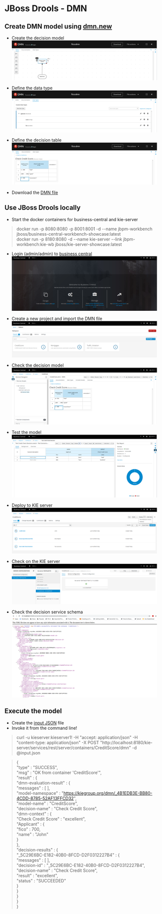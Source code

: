 # JBoss Drools - DMN
  
## Create DMN model using [dmn.new](http://dmn.new/)

* Create the decision model  
  ![dmn_model](dmn_model.png)  

* Define the data type 
  ![dmn_data](dmn_datatype.png) 

* Define the decision table  
  ![dmn_decision](dmn_decisiontable.png)  

* Download the [DMN file](fico.dmn)  

## Use JBoss Drools locally

* Start the docker containers for business-central and kie-server
>docker run -p 8080:8080 -p 8001:8001 -d --name jbpm-workbench jboss/business-central-workbench-showcase:latest  
docker run -p 8180:8080 -d --name kie-server --link jbpm-workbench:kie-wb jboss/kie-server-showcase:latest  

* Login (admin/admin) to [business central](http://localhost:8080/business-central)  
  ![drools_businesscentral](drools_businesscentral.png)   

* Create a new project and import the DMN file 
  ![drools_projects](drools_projects.png) 

* Check the decision model
  ![drools_model](drools_decisiontable.png)  

* Test the model  
  ![drools_test](drools_testscenario.png)  

* Deploy to KIE server  
  ![drools_deploy](drools_deploy.png)  

* Check on the KIE server  
  ![drools_kie](drools_kieserver.png)  

* Check the decision service schema  
  ![drools_kie_schema](drools_kieserver_schema.png)  

## Execute the model
* Create the [input JSON](input.json) file  
* Invoke it from the command line!  
>curl -u kieserver:kieserver1! -H "accept: application/json" -H "content-type: application/json" -X POST "http://localhost:8180/kie-server/services/rest/server/containers/CreditScore/dmn" -d @input.json  
 
> {  
   "type" : "SUCCESS",  
   "msg" : "OK from container 'CreditScore'",  
   "result" : {  
     "dmn-evaluation-result" : {  
       "messages" : [ ],  
       "model-namespace" : "https://kiegroup.org/dmn/_4B1EDB3E-BB80-4CDD-8785-52AF13FFCD32",  
       "model-name" : "CreditScore",  
       "decision-name" : "Check Credit Score",  
       "dmn-context" : {  
         "Check Credit Score" : "excellent",  
         "Applicant" : {  
           "fico" : 700,  
           "name" : "John"  
         }  
      },  
      "decision-results" : {  
        "_5C29E6BC-E182-40B0-8FCD-D2F0312227B4" : {  
          "messages" : [ ],  
          "decision-id" : "_5C29E6BC-E182-40B0-8FCD-D2F0312227B4",  
          "decision-name" : "Check Credit Score",  
          "result" : "excellent",  
          "status" : "SUCCEEDED"  
        }  
      }  
    }  
  }  
}  

